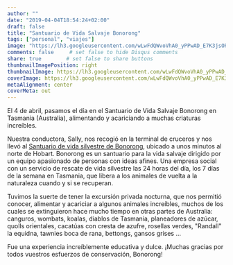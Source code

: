```yaml
---
author: ""
date: "2019-04-04T18:54:24+02:00"
draft: false
title: "Santuario de Vida Salvaje Bonorong"
tags: ["personal", "viajes"]
image: "https://lh3.googleusercontent.com/wLwFdQWvoVhA0_yPPwAD_E7K3jsOR7kYRh2evI0l2ZEqlWaPygkj2BFTHEwZf3ezzaQp98Ng3jkryCICQYtbLajJj8CMfQkOUFHe_uTizXhI-XW4zclYvNq5mAaQBEdNyYKB1Ud8DZk=w1920-h1080"
comments: false     # set false to hide Disqus comments
share: true        # set false to share buttons
thumbnailImagePosition: right
thumbnailImage: https://lh3.googleusercontent.com/wLwFdQWvoVhA0_yPPwAD_E7K3jsOR7kYRh2evI0l2ZEqlWaPygkj2BFTHEwZf3ezzaQp98Ng3jkryCICQYtbLajJj8CMfQkOUFHe_uTizXhI-XW4zclYvNq5mAaQBEdNyYKB1Ud8DZk=w1920-h1080
coverImage: https://lh3.googleusercontent.com/wLwFdQWvoVhA0_yPPwAD_E7K3jsOR7kYRh2evI0l2ZEqlWaPygkj2BFTHEwZf3ezzaQp98Ng3jkryCICQYtbLajJj8CMfQkOUFHe_uTizXhI-XW4zclYvNq5mAaQBEdNyYKB1Ud8DZk=w1920-h1080
metaAlignment: center
coverMeta: out
---
```


El 4 de abril, pasamos el día en el Santuario de Vida Salvaje Bonorong en Tasmania (Australia), alimentando y acariciando a muchas criaturas increíbles.

<!--more-->

Nuestra conductora, Sally, nos recogió en la terminal de cruceros y nos llevó al [Santuario de vida silvestre de Bonorong](https://www.bonorong.com.au/), ubicado a unos minutos al norte de Hobart. Bonorong es un santuario para la vida salvaje dirigido por un equipo apasionado de personas con ideas afines. Una empresa social con un servicio de rescate de vida silvestre las 24 horas del día, los 7 días de la semana en Tasmania, que libera a los animales de vuelta a la naturaleza cuando y si se recuperan.

Tuvimos la suerte de tener la excursión privada nocturna, que nos permitió conocer, alimentar y acariciar a algunos animales increíbles, muchos de los cuales se extinguieron hace mucho tiempo en otras partes de Australia: canguros, wombats, koalas, diablos de Tasmania, planeadores de azúcar, quolls orientales, cacatúas con cresta de azufre, rosellas verdes, "Randall" la equidna, tawnies boca de rana, bettongs, gansos grises ...

Fue una experiencia increíblemente educativa y dulce. ¡Muchas gracias por todos vuestros esfuerzos de conservación, Bonorong!

<script src="https://cdn.jsdelivr.net/npm/publicalbum@latest/dist/pa-embed-player.min.js" async></script>
<div class="pa-embed-player" style="width:100%; height:480px; display:none;"
  data-link="https://photos.app.goo.gl/YLsiVVzGDSpxKRWC8"
  data-title="148 new photos by Jorge Cortell">
  <img data-src="https://lh3.googleusercontent.com/iKJi7UsvNtXLIvmgSsQ30kDsbi3zzxP-Rox9rJ5lDi_l0IX0z-LaBY0h3TKvO3rmz_lmPpkfAhMTQyCQ7-k0UvB6OqFjh1eppBboMT0Ap8RliUWoFbBrzpeePMp_yh1Fkjczr8rqW1g=w1920-h1080" src="" alt="" />
  <img data-src="https://lh3.googleusercontent.com/HnZNYQhrOP9t0s-hvSeIt8D2jzde7fbsirbKTlMZ3PG8QJQzKrxIXKWGmlHgu4JGYZGby8-yBmErewcNvU43TQYhPiXN3vqgXeZ8C1DtL7Tq7eKaHUZ0eHHk_ZGf6W0bf0f86eWhxjw=w1920-h1080" src="" alt="" />
  <img data-src="https://lh3.googleusercontent.com/mf54SsFne4wkDYfP0SW-aRXdtv4IJaRBRgByLT49XY7pZJ26M3MJ8nLAtxU0sy3-xbyZAzmIo0MjuOAElWkSyfV52dZA_fJZ7e7Uq6CGeDKT3LPBmuqC4QpoP6vCWefLaey4OWMRnIs=w1920-h1080" src="" alt="" />
  <img data-src="https://lh3.googleusercontent.com/FwNYNusF1h8h5RMoIh9kjU250RdVxJAi6K1Vy2lyp8O5S635DajLp2iIpSL9IXZS8XdwQWKZYsfZNuQa085Df5PJysdApjMuu9p2gGl-Hk2gy2Znmi1htNRO0O8kud_hChMAAuBp1Qo=w1920-h1080" src="" alt="" />
  <img data-src="https://lh3.googleusercontent.com/h43vlP5qzX1k8Qvn-sLUXc5XdDEi0Uo2zLz5OY2gVzFIK8dYHdco8fTC_1Pc6jmt4Mr4q4u_2o7pQU2Yznku01M336d18AwxBFBCjFvy7EI90YDYBUBd6A6pvZQiw_cM0UK6wo2Y8M8=w1920-h1080" src="" alt="" />
  <img data-src="https://lh3.googleusercontent.com/_iEP81-i_1-GFprfD6hi0DfISWDb8Kwjo8LyMUKWyzO71vXdw_QqdUCBawD5Z5u5s4fHpZuvN9CfyBJSHSf2sv1_tGUKbWCJ6FCmo0g1-cagxZCLf09DpVKDblcrGW0RpHh50bE5gbI=w1920-h1080" src="" alt="" />
  <img data-src="https://lh3.googleusercontent.com/2u6pwsm1Yzw5_kVo6goYvJllWL3nouSwBJ6rQx43zJYfEkUaNWdtj43Jni0mDporp2J4SXjqUKQrLFGqoxzxTzAf3FRXuCEAZrKexe1kCtERzDILEa_5l7akd-u7m0UzMLc35orOM-8=w1920-h1080" src="" alt="" />
  <img data-src="https://lh3.googleusercontent.com/NCteM95fmcewOzfjC9zzumS3u63-69UenCVAlcv7rUY_r41vzIITahx4n1abfxeXzaPpkojnXGvpJqdiLW-6U_IC5IcLpljxXjx957tYozaoCv8zKVqHqqrc5jd61RESMzchY3df4es=w1920-h1080" src="" alt="" />
  <img data-src="https://lh3.googleusercontent.com/p5CbkPZaWzNJGiCo76Psjq9ZJUcOGwjLYKO1gLhlu2idrR98_RJ2dSgIPVYsnMHqffcJtOjdB2fDo-myToP0LR5YIe5_vRErsZLa1N3cHaoiNqq48AJQdMREc-63ZnabkThIGfPCzoQ=w1920-h1080" src="" alt="" />
  <img data-src="https://lh3.googleusercontent.com/cx6f2vqz9a84UJbWBRWi3KDnFj3Uzq4zdDQQgstX-x-yW6yKLxyFwH0wk45Q09Pcjbb_fU1QKl6kCN1Rbg5yFO1eqhaom0hQFna00Stk5qZTHipDn-IRZLvkCfZaFOr4xaJg6MRfh6o=w1920-h1080" src="" alt="" />
  <img data-src="https://lh3.googleusercontent.com/_EwZ_JkaDlEw_CaWXj3l11N8tocGN-JRFQOcG-brhXx9icgQiw3d2ZPMpHc4YnAcKR8PKjm0tF3sSOPdZx4xuHOaY6BdGZuhcCy0o9yE00QyXUDL7Kn3FBiVIJb0ePwX4n03Ye70PkA=w1920-h1080" src="" alt="" />
  <img data-src="https://lh3.googleusercontent.com/sIUOxc4Fx48GbIiha1mbHaBe9Jpucjm5sguKckTSbBMOMCSysPYL49U0bfZY-PyPz3Q5kZxvJLMVIznZATAOJa88Lefa4yrZgbCz75jVRvUYl65lWPPoWjulLZgWaGeSK38o10bd5aQ=w1920-h1080" src="" alt="" />
  <img data-src="https://lh3.googleusercontent.com/2waWMWA3QH1HX-A5TBh8mWAk-LFUVue0b_MwLgLUfUYRBaheAXVsAic41EMBi59vr_1UDw6b1Sf6o_S6t-NP2MmLouxrMkdAK3-FSiD3k3J6WcsOCgpZHm95mEitvOVfGPteZ9frXEY=w1920-h1080" src="" alt="" />
  <img data-src="https://lh3.googleusercontent.com/QB8nJKN_Ip9E64WeM187qsIZ6O1Qw-J5z2RsaAsXqKm8bBPZy3RFy83vc7sJ_qBuyu27Bi0Nl9mu3fRQJhwno9EwKJdO-M-WzDjzlHugapOLNNLH-c74EmYncGSavqE9X8plIU4JxhA=w1920-h1080" src="" alt="" />
  <img data-src="https://lh3.googleusercontent.com/HzRHHBTOcd2I587sPflYtHxcVMf89X057pWe4GF5lJYLYsoAyClzu3K4aGpkFIrpXDs5sEPZQnvP6l-ojou07FFPfuRB_k0_tg0ibNvnZuPprMqMqGCR5r_xYp2FLDVwxlpMsVoJpe0=w1920-h1080" src="" alt="" />
  <img data-src="https://lh3.googleusercontent.com/jxJzhvt4UufgJkXy2CugrKzyytq_Ko2yvMKsceewIF2ZaEhJ_rjxIiJYOLZkZJdXvRGXIyUPPYXEimq1W75Ykhg1ozu3A0F43fNKiZni7HozeFy6aQ1vzw9GM4mtbo53PJuX_Zcd2Cw=w1920-h1080" src="" alt="" />
  <img data-src="https://lh3.googleusercontent.com/xCEmLEHccAX0ogZzgLnEe-w7-AGRGrjdYV-KPwouDFUdIPACiXY0A7cE-eYYOrC5KH3yMjn2YTFSMxGua33fu35906o2BIH4rkCqm5cN0FWgD58Yhs5-zENeagcZaOiwdPsp6ONdTPw=w1920-h1080" src="" alt="" />
  <img data-src="https://lh3.googleusercontent.com/Vd5FlMdq_SaWKRR_IfSPVYGB-L_Vf2OCiosusHTVXlwF6_ajZBul7c7-aCxYf0zkObwm_oUUFe2kL5I1deCqdLimeKhgiKlR8kp3cbooEW9KIhcgiTLeTqjs3ZgluzANc0bTQyYdhag=w1920-h1080" src="" alt="" />
  <img data-src="https://lh3.googleusercontent.com/FnJFYRXQ17XvTstfjYg-dVUvjaoVumnfWSKRtTjHy16ngNEGygeySaD_wZe60Yu8DyaB5qodBHwLr3xJPVp_QfY1hiTtGq2t_62b4jCDoyoFf5Bkq8x7n5i2swC2gKso4KqX4oPiUBU=w1920-h1080" src="" alt="" />
  <img data-src="https://lh3.googleusercontent.com/pyqvidKzeF4ptyAOv2Xfj1NRXJ2nyPrKTV_ReRf7gLcgL-J2BeqTIM931FpGbUtA9pXnRLBHiRwDUE6Ttb-vVIubC4soOV_sgvSLLqf91k0b9gPhzhaUD8LSE9w4hZtyXtmSg0HiZWA=w1920-h1080" src="" alt="" />
  <img data-src="https://lh3.googleusercontent.com/8zQQFlP2SO-2k2450iC3Jk_a7YUaR-wdddD3Gr-svGLPYVnTZyPeFr0jEjKVcNAXLeU5SlE-tHJLbnXDtbX3COzk4TnuDo4U9GKpYigJT9D-IjtivaSU8dNUuTE2DW-uII5R5DlsZD8=w1920-h1080" src="" alt="" />
  <img data-src="https://lh3.googleusercontent.com/wDivSywsRIaDv1LnjhGa59S_pzx4GEagciTciQ6fFLNPtkhn1rpjy6x2-F4gO3g9FpD26p8ZzuxmcVqk_IDhq0uY_rKB3T_BfG7HSlxWorxz7pCcNYeg1OlyPSWwfZuQDFQIeJG4LJs=w1920-h1080" src="" alt="" />
  <img data-src="https://lh3.googleusercontent.com/TgYiwBPp-QqBIY8OlubGGkP4IKZGhCjdJgnnmBw5gnSGtsAdiXm8GseazySqM3CzkT-lGq_ilUvkV3ERz5wr0LpBjQmpFj7h4WIWek437qHZPmeqofhvB_unJxU-8tCJjhmIOR6MoJc=w1920-h1080" src="" alt="" />
  <img data-src="https://lh3.googleusercontent.com/KG36APJ4qsLzLNX4Rwb7HOcfB3qfEzjtczRamd8P80e1uTNiNcpRhyq7IZTkM4didY6Nlzh9_y7LbANFvXlzli-ergNiDiuqORnaeqO9kDt3Y7lhcBrSbQJ4Q8b8f_f_NaYK23jWnN4=w1920-h1080" src="" alt="" />
  <img data-src="https://lh3.googleusercontent.com/f54FbpVhAhFQdsmPffzMxc2qXsKCsll1yCaP4g0rErLrYKJ-oRDMrpBv5vJbS_kAVKBR1py9TZW_V0MgOrZhICSBIN5DjFaiQSc2lxlwJATy1MPGFKg_Rz5XLvt3Ipb7178_vn8CQTE=w1920-h1080" src="" alt="" />
  <img data-src="https://lh3.googleusercontent.com/Nn1quP_MJPotTwsB-7uw50mANA4HbOA-uLB2rBA6tdSF5HLo8X9aIa1dHjtuyf9prZ1TqLPiN91-X_NkuRGgZfFUjTHdsLrehR1k7SVIj7c9w347B-NYyNtz6VUxIHChPyn0FnYIA2Q=w1920-h1080" src="" alt="" />
  <img data-src="https://lh3.googleusercontent.com/qVeR8EUDis0_TXp38EpwFY0dajiyyeeKzu3U2a19SEJuNLLMEyo7lGYuZaJmgR42wlWSSHCTZwTU0xquP0WZG3yrvSwEcJICBk5sATKbI-gE7lMzNp3w4Ls_8WqtGGVgQELlGsKesJ0=w1920-h1080" src="" alt="" />
  <img data-src="https://lh3.googleusercontent.com/NmAKyy1romUobTYWdKf5KacVOrYz4M3LP9KVt4dbOT63fEFTDO-j-eeFuqLIUu6AZLMoxG6-pWwXJjNVasEBVSPBQJ8fkO3STfEEaRUcB6U228pIz-mkrlHrjipa7v3lxDvepQCbJoY=w1920-h1080" src="" alt="" />
  <img data-src="https://lh3.googleusercontent.com/B111ZEn4t2QFN0dWLf2Hb8vfzkQRkFSGPwU_5dvEOjJtrgpTN0-WqlAI2msiiCwYniM_HOrfx7xxgSI5xiZ6ootXDBbUJtGUsN3yaqeRVM_uXvbuUxG7q_OUh3A3SeTN6Fd2bCcTRxM=w1920-h1080" src="" alt="" />
  <img data-src="https://lh3.googleusercontent.com/hauO-blHtmBmWcOKv7BvYyV0cFruQCkq3-HS-pms_tIVou6TJvGNWVXlphgPzyEGNCfwvl_GOw10s_O6qXay9FAawOfbNW6kJcgWAziy2EutF4CaLJdlE7uF32DZPH_VLVOyC4C5oxE=w1920-h1080" src="" alt="" />
  <img data-src="https://lh3.googleusercontent.com/EHoEwovU-Ssra0G2oQiTy83tbXLukS_AJD55a0G8XNXPeKhDjSgoxqMU55z3KTqNclzHt1ePDNxPC4ayTENeQMBJl62f1J9GOC0sB1q6SQxScYR3SO5kFu6Xkc8Eoa35PfGsynTY-Gs=w1920-h1080" src="" alt="" />
  <img data-src="https://lh3.googleusercontent.com/xE6CzUwa61pEQAosfY1NW6S92D0Kn6perR0WeRtbAga3Eg4wrJunlmCLkUYag1IYI86hSFS_1-VbKdy5wNgtVUsWKk1n7uXwAtiLh0uNUSv7Q7F5fX5hZaUP9sdeLPiv6y3MNV1_JLQ=w1920-h1080" src="" alt="" />
  <img data-src="https://lh3.googleusercontent.com/4LwpLtRyIurm4EqWaIIZBhbEn1Ho5UIvgPG8zBpwo403EBc76drZjdtem2GLvpA2_gpwT8ysVqd069OYXfFmEytkvr-J6CaZD1CiNHvQF6GfRtcFRnUmf_u4uboh_b5DjcBO2oG272U=w1920-h1080" src="" alt="" />
  <img data-src="https://lh3.googleusercontent.com/lEHnJKhk4ggO2UZXierjV4c9vckoJsPX9il-GoZwZ1nx3U3vxOTRZNFXJQYuiJdypt5TqACWSqKVqNZPEpC1J_GM0QSJjLAskL1G_XvWMTOM8PSwocfMdFKNpcji_EXEelN3YX00nys=w1920-h1080" src="" alt="" />
  <img data-src="https://lh3.googleusercontent.com/gUfPLj7BD1ybK1Lf7l48QJs9lPg5BFPPNlsaUAnM2rC6myjgu23aSrza4FDoVuCaa4pgGFu8kKRdBqbJXiMzLY_jijsn3mHljbYDOVqB1LolyiK6kOSPmsy2k8l9OMm8LmXm6BA0O_M=w1920-h1080" src="" alt="" />
  <img data-src="https://lh3.googleusercontent.com/dYGSCrPFA8CT5iKuO9lZ3IT7dgl-O4cCNcLIFj78q-Dnlyw_E9IY-8TH1Pv_43eJSUqDvg8i2Fw_dD2m_9us_T-lfh5jcXqFmfwS6tMAGsXu_aKHoOqfGVVKPgyi8jfsv-HfvdHYjag=w1920-h1080" src="" alt="" />
  <img data-src="https://lh3.googleusercontent.com/vmNGnl_VUsoz70VhDqyOjTPuydXGfiheOi2bA0wRH5x_F3Y-H_TjzyRagM1ISb2zIOPPToPBLLmK8sCF_OSoNTqmcLrGHl8AJygFDKP9hjowLIg1WXzIcWFL1w2YXwadGnbgenG8uoE=w1920-h1080" src="" alt="" />
  <img data-src="https://lh3.googleusercontent.com/s8DL4TWjeyJ1FfcyQWkZ9dCOXBTz7Bc8nr76ciyQygd7L0Jd2ncS9scCW8HvDeNXHZl2l8Y-J16BnjJBPEazX9BGTf6f07X8Q1K1iHMp6cLfP0BcxX-7375WX_Aplg2oO56u9ID6c2o=w1920-h1080" src="" alt="" />
  <img data-src="https://lh3.googleusercontent.com/OsWdXTgkwtOnbrhTNjQkXlfvhOW_kpGhSPFO2SLpxVNiyAEwUpRrNbxdxCUj90t1867cKoNJMBbGeNle_TAXh2VFs8G0zM41EfiaOsngv6lp4AAOB1fSoKoMjfy2zQPWATkrCPv0k0M=w1920-h1080" src="" alt="" />
  <img data-src="https://lh3.googleusercontent.com/h2GdkPYLnZpFvck5nSCq94lVx4PM3mpYXljilQ7ydLcHQvira3PGJcDj2RPD9b7GSO3okB-nYHiJ_6wLUzDTJoc0svBRSgurYK_HdHn60iaMIfHXLjj4YbBZv5ElCuY_qcFi766mNFs=w1920-h1080" src="" alt="" />
  <img data-src="https://lh3.googleusercontent.com/uUkTqghpeyv0dDeIaIVrpww1E6uFnbriajWvfiqYGrroLk1rceCZb81ianOJ-XrdzVWjX-DpTFGbOXWZQMJyR9qIqOjdZpeefxYHKp5uPGdfO4rSFB_DcuoyZGAUzqOhL-r3C3sIoys=w1920-h1080" src="" alt="" />
  <img data-src="https://lh3.googleusercontent.com/SdQDOo8MBeuyXjFuRY-y7WFFbUUpRPjdV1keCrsfK95PrUVUhyLwEB5eMFpmOxyDf2AyQ8MCMiVBSlPuozXplv_Ve5lfbzVYZQl7Nwzz-WKnj83BFK0jzA1mzuQMcK6qLRGykRuvn54=w1920-h1080" src="" alt="" />
  <img data-src="https://lh3.googleusercontent.com/Qm6tZMMgb0UwwrXjz-dhXAG6F8jqhpcTvh5WLEpjY9dVfRn4TcwIOsMcYP_FQg8135sO78PmBR2TOBZpfO3LDLbjjv3qFHNV8go1VlvvH9AEjrOhX_mnr9Bx70IFGqLyg2zuVXI-tvA=w1920-h1080" src="" alt="" />
  <img data-src="https://lh3.googleusercontent.com/952YFjZsQQW7-2F-H0_n8lEpSn26AO2VUudhJmst0d6FWGxOrBwYerIKbZydMW5yGbCZ_KNzqyCzm1F2EaVx_CiUqZ_inU4inOiSfmGlTeaO281MI9rpaEEGMATbguHGeSXIWGzXypg=w1920-h1080" src="" alt="" />
  <img data-src="https://lh3.googleusercontent.com/7BEaeuMkcJbLb8pxfulZX1qSpmMeAWTmQtQZLI0flwkU1btL0kKl57E-x4vVww4MjnDxC_9qlk908eaFaIzkpuM6ylXlSc36DDjxfnTPl6UH94f9lF05A0DVRSfMSqbTcTDuXHC4FDM=w1920-h1080" src="" alt="" />
  <img data-src="https://lh3.googleusercontent.com/Qx5XnpVZACqL3mOtwjsrKu-RvdvbCKReTjlDtkCd3Z3JWc_kjoFuS_exKFPIdlkm7Aad-r4uLlABoEsPz28oGR95GVkCtjLLqWK0juRPJWsgRYM_JdSMNkzvf8mi0pvgrPgWHe3y-oo=w1920-h1080" src="" alt="" />
  <img data-src="https://lh3.googleusercontent.com/Dl_9pMqRiz4ge0ZtQq4RNb0Mg-AXfn8eDbYVs5uBr0IBY2V89pdPEKRNhXnzMXpWeeJjPuGRGnRPGVF277ZRuBfd2n2PRrfbolepDlRKegJl4eb5FE1hTzp1olFAheXfq09mI5IuY0g=w1920-h1080" src="" alt="" />
  <img data-src="https://lh3.googleusercontent.com/1obRHsbwArkXw56wzDOouVefLw4hTU8J56e88ax5NS3teGyad1W4Ebtsz03RGQ84SrK2cHERcwszmJwUcD8VyOmHe3ChxbrCeCYlX-CbFDT66i1IPXqN2huEKZNyUu7IgAKO4xh5GFM=w1920-h1080" src="" alt="" />
  <img data-src="https://lh3.googleusercontent.com/SUODp9wvScQ1Yzrmd8PLXTHCkjElNvVNpX1zpKocQCTC03AmLUin-t-IlOXzDmQCnLJFA-Jxlm2ApW03uRi9nvluWA8QkbZdjw89FwNIVFrbeRehw4gDusDUj4YV6K2ShzoV_LEfSVY=w1920-h1080" src="" alt="" />
  <img data-src="https://lh3.googleusercontent.com/vap3NWR14g532Yf0Exd2NAU7Rqi-aT2oAfoMzADT8P7jt2IZiqWzX0irBudLoESintHmDNeBzYkAFgIYHM1t01NscnniXOyjVDCIyWeCdO6OmLGEq9I9s96LvU6ItaDH7MEPohgzFzQ=w1920-h1080" src="" alt="" />
  <img data-src="https://lh3.googleusercontent.com/3-ZMlyyN86q6Wu7s1kNzlTotSVfSc1dI-dV_VVuDn7sn6px1qvArY0u6dIKZHFjum6OyF9s0LxybefqsFMOrBJ9TOMMCYLxdW02P1lpU0CshCUjsvZM715pokVGGrw5OIFXDlxjy-50=w1920-h1080" src="" alt="" />
  <img data-src="https://lh3.googleusercontent.com/MR7OSK7uiPrShxHz7HaxxQ3Vnxoy9TFLN8of_kqliFj_9d3kZLCCvR3GnDoi9a3OQLO429sbOEQGonKJwAhesvsZVDEOxUV4FUCwmm2A8eTrEpqjMD6Kp6nNVzuQGetwHl5Nhqv1M8Y=w1920-h1080" src="" alt="" />
  <img data-src="https://lh3.googleusercontent.com/czOguH7tHEfkJUzI0tzhvKnYf6BJ7Km_awynNxSdfhy-EAjVP_zNwq2gTbp5qTJU-IZmbuTZ08e_LdhYmAIqpC2miDVzbU1YC_K-PWpVx1V4SBV-7RRObO5JY_R4zrQrPb2ofZ4djBI=w1920-h1080" src="" alt="" />
  <img data-src="https://lh3.googleusercontent.com/g29w9U5sbuY6Qv948xcWRzURhSur0vL9z2enwYx77jMWP2V6zJx0kexEUhDc8VxuwL3n6a9AAZnhElYvhTQxJCrrDFbCpFNwSkrbMuRVTn-WgR7lD-pe9fEWsKp1jYaB3PjnNOJKIPY=w1920-h1080" src="" alt="" />
  <img data-src="https://lh3.googleusercontent.com/k0w5zTl-OLcaUb1_hiJrimxwTmywzP3Ij8X6byBK4tBhBKngUkotnaM7hKg5wt7wnqQ2NII4unThIAaINP6YljlmVNIE-C8u3mTsLlxuxNHEDvDsCdGe3_Y2W07CRYqr3YoBJD5ZMZg=w1920-h1080" src="" alt="" />
  <img data-src="https://lh3.googleusercontent.com/CONEkz3EbXwcGiTyOW5EGpXzvT0rzh1kfPWIgP1yoHhNgiXl3DtCX4UwfhIDedC7DP9sQikgmSFXZ9mg14FlAsqtrblLiFpbeNYpi3RgCZF7lEw_axc6azd8keiEXBcoJhMPwXweI14=w1920-h1080" src="" alt="" />
  <img data-src="https://lh3.googleusercontent.com/AbZ0i0M7q1AqCm6xTdv2gRnZnXhE2DEdPHywL42SUC2sWYM1-fLzOqoZV9km3-JFHTHRlh8gMXLmBCPS7JPsWVwegDv_aVmJHLUdOaCE9GSAs2WRSpWw6STKMybtlT93N01eoAOzmSQ=w1920-h1080" src="" alt="" />
  <img data-src="https://lh3.googleusercontent.com/xkg0GUFNNyVALrtIEn2lct9m_4yhAJEli9GXbccTZ47dKeC9V2Ah8mQx_AhJyVHUqn0RhkHPgBtfebeooV9GTChDPbrqM9w9CiV_CnpEs5bzopK6sLPcuz-U8KSsrrAUh-j7m0nxpNE=w1920-h1080" src="" alt="" />
  <img data-src="https://lh3.googleusercontent.com/iU25aouiyd7vJsbr3p0pVALl0mKgQkzwqFBhOUesF7WunQ9lGW1hUxfeAVNgjGsM33e09f0fRCPF8SirOCmoSAOcuVRk8RWP5XAo4G3mT8ripdzbXyZp0F7CWrVOvYFz_4meaMTMPxM=w1920-h1080" src="" alt="" />
  <img data-src="https://lh3.googleusercontent.com/jNmyY8QhOh70hej3wPFKyo8JmwExoTuDosG8BmTsxUS_GIy_3zvEuJmJi4PtbwTgj-675wAIIVJHbl-J4uYJcJcZvYYhLpwiwBa3hdy7lO54Eq3LloQmYik1t_VdB9Onek_lR_TYLrE=w1920-h1080" src="" alt="" />
  <img data-src="https://lh3.googleusercontent.com/rP4LW0aBOdu0F1l3nFsm6toUGow5fX-VDtdFutaK6FvoZnecfAeymZYzMdOBen9MgVRYoe53UwN3Y-coedFCs8pPyLuPh9vkH6WVNHq0JkQ7dNlmgv_mQN_3kKOtDmUdwm9VoKwsmDE=w1920-h1080" src="" alt="" />
  <img data-src="https://lh3.googleusercontent.com/7box3btyCMBBJxnjWEPsywwisMis5WqdwebcLQl6ssTpwn-4UrJeH9ePrefRAGVETAWhE2SAgmX07gDUPOHgV2dd8dbAsmzse856zo4osS4j1agLE4FBUpWWBUkHv3LxDY0v8bAgH1Q=w1920-h1080" src="" alt="" />
  <img data-src="https://lh3.googleusercontent.com/g-Gx8A_RfHYIOTFSbhn08JsjpORqTl2x5DqVGgl4op1jeDfanlrWeV6ejIg3qbGwO5aG44PhiYm4OrcdWl0SDDJzRf0sQim7wY_ak7x-ut4adgfCKNhcB2HXBpUZwrtSqQWr3YbP1Ns=w1920-h1080" src="" alt="" />
  <img data-src="https://lh3.googleusercontent.com/iNTlxNdajrfbhOJC4fwvp-lFjhIVNL956UTpktMrVqkLRsTQ52G--IayJv6cupqGKb_tzhj-WWuAZkCf-yXVWp4VA5knZdaH5YT9fxCHSYM2-Ky5_Ehof9khO9OOaZIJQkkwepXr1aM=w1920-h1080" src="" alt="" />
  <img data-src="https://lh3.googleusercontent.com/EGVX0iQYeICxBuMVtadcN54Oqum_Vkuczl965gn_xTpSqdaBsRXHOLIBl4BDfyQOg2d4P4g16c0OxrqFGS_n-4NlaIX473GPhUsMLSX6ayTIJDIL1RZoorkc0_aKqf429o-G-j8hJBA=w1920-h1080" src="" alt="" />
  <img data-src="https://lh3.googleusercontent.com/BtHqV-8X8diOoI5VXk9kr35BGw_Qp7akZsLGYadj9OJjXtZ0dgrJ9fcFNb80Ut75PjwPwmtUVugYhZk_1Ty1lhafyppcij2IfAfq3ot9Y7oDUN9N5mDeuvbwgkzjFTgnjntfbbqMsfw=w1920-h1080" src="" alt="" />
  <img data-src="https://lh3.googleusercontent.com/ymR0HkQ-fdO_zdIpbtKtoT8dFCzA8T_8G88_x_-Q6qnkudbxNt2N9287dzeEaw0fwIl_obRzuqVRYvh-9FmVoGPFF3CzfCUGQEbISRybKkP_5xCVcUoxu1bJWO6QEjRM9gbuPmBHctE=w1920-h1080" src="" alt="" />
  <img data-src="https://lh3.googleusercontent.com/BIt3h9xC8LMKJl7VVX12eHpS_ycLfrZGojAV6yij8kFfxGhXKrvJ-_3W_3reEoje70_waC1bCs3RJqabuW1r97ylDQ7Ju5XyEOMgzrtA8isJBd607Nf-UbFPKKsX1tdooBWix7w6eb8=w1920-h1080" src="" alt="" />
  <img data-src="https://lh3.googleusercontent.com/4EBhfcHBJavWhUWy1EB2e-edodwjpMcAqHKnVy1eJuZcX9BdqyC4bePZK8KhDHs6hPQvJMs-hItbTLN-poCBmXX1MZp1oizygYLW5wVF9RVZySr6vfRPMZ-SaO_MBrGs8N3-Gx3X3Ic=w1920-h1080" src="" alt="" />
  <img data-src="https://lh3.googleusercontent.com/gyyDe65Q1RsdVFA9MPwKh8dXvz_Ja1DI1_nf-rTF2uzz7H-CvzZZYXsUI9SeA6FrLMPFENb2Lfzfkz0yjr7mZunuYgPwv3hdnmpm_fanFtaRHN-UNcYRl7eAAjmLmqrAc94iMYgWJOs=w1920-h1080" src="" alt="" />
  <img data-src="https://lh3.googleusercontent.com/6QqaN4C8j8K9GJXRRHELgBVsRN-ipodg0bUOP6hTeMTa53v29FzHh4ZN1q51ASxrzOJH_lqHSlBaA42flTD27tEmSjbfdXqK7oEh-wCeLOrkXaQSfYLJ52rKe3to9DL2Pd11qSGDksc=w1920-h1080" src="" alt="" />
  <img data-src="https://lh3.googleusercontent.com/01M6SwkrQ0ZDuzOvxDrCFjipxVYxN1DVBBfQfXCVc5WmfvMox16Caa_Ijh9ZR4kzTEvxDSvdLn6oaykvEDoQ9a4DdzFCFqd3C456_OJ8q5satkPqeDoBhj7AhQxhg4CarEWXURaPkKE=w1920-h1080" src="" alt="" />
  <img data-src="https://lh3.googleusercontent.com/88aIv_h-wqApM_Rf1CpphkKr2oK_PDhzUclNWSmnAtcS9NdaEoBlq6junvRCr7qBCayNLYlithUh56IAnfMbxoswlLY-POV_5wTmCYsUkQuWXVm1uioOOOD7D4gVZnZLrh6l4qpT91w=w1920-h1080" src="" alt="" />
  <img data-src="https://lh3.googleusercontent.com/HsM62wTLBvm7mvbo0J9IFTrN6KUUCU6_czwUppQao1F6LU3D0nxrSAAwKYWpDO2hxlzlvaWS25zk9Ez3JSJQbMtiaLoNQK1LPb2RlPjtkf5nO2U_0ZXifBURzVvQYY_wtv-rVyEa2ao=w1920-h1080" src="" alt="" />
  <img data-src="https://lh3.googleusercontent.com/t792YcTZO848shcZ1YCRn9CbjXbVkgcRVpRbWHEMjO5kMnLhZACu-oiP_wWl-o17hhqKOB8jzbFh1x0uALrxLUThPr32-3JZGe53SelEAPwfQN0gVAAHMtwNlKHWit1zakMGJiygdFQ=w1920-h1080" src="" alt="" />
  <img data-src="https://lh3.googleusercontent.com/W6UQXes4GzGpwSPW2yutaJO3A5h6dmDo5SP03xWekLyuPw9H4dTzfXF2EPz7jkGMXFziI60MyA9PfAOkUktETBCcxTCVLBNQmArFx7VMbF_aWrYMRe4kYgiZKU4a6ilWWrOk6JoXasE=w1920-h1080" src="" alt="" />
  <img data-src="https://lh3.googleusercontent.com/kIB01D2wBsxCj4P66NnGHcVISnV04_3KcDhK1bCmNhXb1Fo73O9XJ1Q1jDVgKHT3RLH7mVgOUr3cowYe1f_3xKwHgtI74MYSZltpIUZ9DnAUQV2yd1-4zR3hOChzaiqAWlkSAgUvX8M=w1920-h1080" src="" alt="" />
  <img data-src="https://lh3.googleusercontent.com/NjFYKhT7GLuhonQZxqtqmHhHFfWONmaAYTAhIZMh_0aJxKUh05OOJnqG9QEA7-DgK02dGlozNqIQc4UixgUbTA1zNF43ZQCCIzoLZxkM-B8t7RlZXR8X3V4tZyGmpzGIyJjrmhSkrD8=w1920-h1080" src="" alt="" />
  <img data-src="https://lh3.googleusercontent.com/MUn1PZzArsF40VytXhEKE4UvbHGLnc0So6pMXnTZdEfE4AYbK3F0QPvOrtyGRO0NIbgGA1MNayG3Fq-apDmyKn6BVuCBE4T12UDKsBY4Bh_QPiQFOsPdfBChuFwuANg-T3EHrqYGWJ4=w1920-h1080" src="" alt="" />
  <img data-src="https://lh3.googleusercontent.com/ahI4z7q0q_6gvdS_QjaqYE8qwwJUqMLqmpQDOXGLOzmfyfsyzdbjh5IwYiscmwMS1C-b4W5gU10iddC4Qsm7VsIAD4z01ezgytTBV7teAEx8bLoj55u8J31gtGqxlIECJ8awRWWnaR8=w1920-h1080" src="" alt="" />
  <img data-src="https://lh3.googleusercontent.com/HlJLBh6z8o9gDdN6PYVYlwmVXn95RMAb65gwjOfPy2OygifQKE53VNpvSr_L0TpV4j50Yu2RNTSEC2iHbYW5XtuLMGNwcNppssc5TkXbxB_Ls-wj8vnDLvmhjpJb3MSsSD_g7P8G69s=w1920-h1080" src="" alt="" />
  <img data-src="https://lh3.googleusercontent.com/V6bddF9AASB9JCefeahQm9OLYAdOQZBnqsb-NTZ1TZDvD1pal_wfGiwC1qMcTOOoLc_KmHKS-og0sV2n3MU8QIRW3GFkJ9svZJe2MLXitZngPFLWnCZJ29libbU6q8QhLZHGdkGoCa8=w1920-h1080" src="" alt="" />
  <img data-src="https://lh3.googleusercontent.com/HkMybgSxPgs43VlvNJWzI6Szgo3WPZntirnernJVpGfo3egGLO_H_hE0IHf_Y3VLFh8FuDopm9Nvs_xu9KCuIzP9GrK5LjhDMmB02Gx_kQ7clr5rJq032v97HX8G7coalrxSX4Arc5U=w1920-h1080" src="" alt="" />
  <img data-src="https://lh3.googleusercontent.com/rEZa7Jc-ccgdiDx11Nv940yltcx128Sbuqeaq5O0T1lORb6Q6I1vUomDs8dVrGa51V_mu6O2wKat0xqqbTM8_oVV9YDGOLs2CofFHS-T8GwtBJ70h2IngzfPv4cZjTZFMFjR_3zubCo=w1920-h1080" src="" alt="" />
  <img data-src="https://lh3.googleusercontent.com/Qe_JYRgm5kpwk7lZmryRO7hKJ7HsxJl6Pz94BiArYVbzqdeBtTml0lU_n8mVVR6mI3V3Tt-5FibTIvETbGS_d9r6MbVfS0RQfkANGqwk7V9f1D7oK_KnjUBRFL6e_yHJdHzWDjqcXGs=w1920-h1080" src="" alt="" />
  <img data-src="https://lh3.googleusercontent.com/SQKydhkk6cr8NJWg_DlX6DEPIGmBweywkAQkhHtX_z5XbQJV2BNIhEtfzJQ2iaBpVxHRiaqYLRs36rsw7ivVT9TS84Y4HspLi8FjcVB3Np0ZC2_Kf1mlcDhSIBtonGCUQIeDJsSGWF8=w1920-h1080" src="" alt="" />
  <img data-src="https://lh3.googleusercontent.com/94CftBX8RIHyzwCTr5zwUhOO2hTBApC-U5EtMo3HqcUTKjkpTS_GT9V3bWiyRD6J9dwKvJw5dY8TguSK_nH7gf_LmruMC0mn4LwW4DJCyQ3J0lzSsM5Z3jknab-BMZReXNLfvtBlaQQ=w1920-h1080" src="" alt="" />
  <img data-src="https://lh3.googleusercontent.com/3OgxBHQBtQor9zbabJ74Ofkym9oaZegvcBHPJmg5R-ZFUco042swoVx4k9PfTEF3xDqCWOTrVdKDVErA_Z0BUhU8vOwHbMBVyEIOUw1vFpWOGEW43pfQq9P4MhpYwFt95Mq7F01FPxM=w1920-h1080" src="" alt="" />
  <img data-src="https://lh3.googleusercontent.com/akkY9j_IOsotEjuMnPahimJ6yG5Ula_I38oEEnajg0cz_Nx89CuvCiPHhDsLc78Aw7oa_kDqdFLnA6vv8z8BSo08agQr-A7PWn_5vgNxQh8MO7hatCytvEZJzTEtuKmmFR4VYMiRlvU=w1920-h1080" src="" alt="" />
  <img data-src="https://lh3.googleusercontent.com/iCmaB-aBXRH9zcM_sA_XyH2fn5fCNbajBtRD2Oo6qll1WQy9UBJ5en8QXYm3k1wjlzwBPlP4df-vbBgEaysRUaIluw6tHUePPfCEY-ccSpYifxFYPVZepLqP8aQmdO_Osftrcmbs0EU=w1920-h1080" src="" alt="" />
  <img data-src="https://lh3.googleusercontent.com/ihCY42rKlTksT6k2vJQGUd6W9QsjmNDw7_xq6IO1qIMy-9TQkyElQCh3r_SM7rcC6aUkSnGtkhGrcx5fWvG8iOXp18pcNXuSvmCLccbA4n2GP1lUDj8PCdU1qykJ49cE_E-h2mnqndQ=w1920-h1080" src="" alt="" />
  <img data-src="https://lh3.googleusercontent.com/dwhOwqhov-7umA-PnW_ZV4b7mTZ0WwBZ9mNhnrggl1ZD9B5gNP8WAtPSVkwW1dY7LT8_ODvRkxgKVAR5ANrguxyEG1dBNosXqpNuPjlW_9e1Sgq10N_CdM4eED00cAezdLZAT3_-7fM=w1920-h1080" src="" alt="" />
  <img data-src="https://lh3.googleusercontent.com/PyEIMc-okb4adPU8n1OXyEiJXPzkGWEtmuI-sT_-hDCdAUjHwoV3pnhVIPP2FpRSiCOipJ_UfvlNv-jMNvX_4slhkhgeP5uhzJ9Yn3bvNHZ4FjYDHctOqJHwcU6ni8ZZG--87X6pR1Y=w1920-h1080" src="" alt="" />
  <img data-src="https://lh3.googleusercontent.com/C9Yv2ElQdzmB9pxbaegHYXcexMxuDWsRUTGD9tz3xGvMPtcMg4K7ZwE6QzyLK2rzwklUk_VN1h_Y64Pk8nLWwT3iyUYlqQ56j9Q5rLv3UsECyAg8awwEhFYsnAx3RaCcjDLXbRMYQ94=w1920-h1080" src="" alt="" />
  <img data-src="https://lh3.googleusercontent.com/oHPu12D_jNHWfzJ5ku6oPsPIDNh1jaFE4qOEuIivRWjem7FX7vGwCALsr-gt-u48H-9qE86bzpLfDU1GVBe5DmkkgF1WvyXdJBcaRKuzGT15x5cMDHqZBS63x8su_Dqx8R4EI_Ksdu8=w1920-h1080" src="" alt="" />
  <img data-src="https://lh3.googleusercontent.com/Qk2rw1Fwrbfhx82YaHjbq4MQXADtR5ePczpDJ8mmSOcf11XtZzyKoRITvFoiSwVvXXSl7cJYnJeixfB4I-3kr9sAPj46fcSZay5IN-StqU_Y3UbfDINZIhxhcE-UrD6iP1mrzoEf4RI=w1920-h1080" src="" alt="" />
  <img data-src="https://lh3.googleusercontent.com/QAydDV_2trbUZualOpCBYauJkM-YlXWCEWXpb5SDd6jX_t_1zKmgqXmXP9JiLtjqlN9E1dWJYLlcz9KLC4zdn0oeodk4ptizSOQpXm7lnlR742lNxsV5-E3rz_Id2oMSZa262gxZj1U=w1920-h1080" src="" alt="" />
  <img data-src="https://lh3.googleusercontent.com/tYnTzYxHd8k41ZMBYXr_ZfDOOrc8MemqWlhw4st9SU1v9e9WYqoxn5gP7jQh7tuTB6q6yO5iONmkcP4BchIx_KaPDsbkQoBTYEH4K_KREn7J_qjYIcCtonMNwz-KZWbm6vRNfwvouXU=w1920-h1080" src="" alt="" />
  <img data-src="https://lh3.googleusercontent.com/Lcu26hwgS-vH1Veh8qjgVja-Sf2SrZ8SFoi7mADzdsCHECig5YReA0WJdABG_6KQtSPC1LJgnGaLN0fKRKwgLv5DZbcNEkp89J36t367cYAhq6pzoU7Cq8QqWU-pCBpbDKOSLgjMq74=w1920-h1080" src="" alt="" />
  <img data-src="https://lh3.googleusercontent.com/FOA-aM0kybKD-bDFnxhj9ZewHKfH5YaHC4raE-pbtOdQ6X92mX79stKU0KsUt1qvP1Pvfr6dyyalzz2b2UjfpV5VD0IpqIRsbgFllUtfhf1xu5m41D9kQ6E20ZYg7oR6GxMJu45fEDk=w1920-h1080" src="" alt="" />
  <img data-src="https://lh3.googleusercontent.com/DtuV7I3-AS4Sl5tmUAwRIPeKGBaxQp7R4ckKqK5hpTZqGP9-eXUxlsfMsjf9dCoJoxX43Mrt3ghg7NjJvWv3kfHUtyO9RRomZkRCj20-AFOZdnLFp6DJuzcIjZhYexI-iQYKm9rZfvI=w1920-h1080" src="" alt="" />
  <img data-src="https://lh3.googleusercontent.com/1_-Nu5XQIsCa7sw0CmByo5xApzDXLpIlyWMo4r97EWdAsaIzEb8BMfe6UfKe7-WSXuT-qHxyL35j_PS45Qur_qQaJCsAVEPU9HRkaTWbUrc8ml2NhXdDtiaQAZPUDcqjH7h3AVoBUyk=w1920-h1080" src="" alt="" />
  <img data-src="https://lh3.googleusercontent.com/ZVHlE6eUZ_yK5KbYlQ2GGORwpyC88Lw5dSW0h0CQCC_DEZzEvc5Wn1jFOj7brWkkQ4S-Mg4ZDtWNOzWkZeLVHvwPsOl4CbORMbluGtevZ1wjsBBEH524oFdC3ou2yB_wKzMbsGiqKS4=w1920-h1080" src="" alt="" />
  <img data-src="https://lh3.googleusercontent.com/eQ3Nd6rY5OixfPPwF-J58CS-YZNbYpAV6fB13Mmw72OqT9rW5U3qaU1jusTvMLgqtzRgo0y_gxhGBKkumcjDHfVvl_aC_7NJHWRw2yTljDXfdfPuZUlgARPeiAUf6r6x-MZdWjsmYZY=w1920-h1080" src="" alt="" />
  <img data-src="https://lh3.googleusercontent.com/Yi-WRbXZBPkOM3I6ZRb6pVCWRHPVCyEtejmeFz4z0ZKUnA6j5PMWp5Lo9y178UnQ2iUMQ3BJrwH5_fBAgOVsO9b5GSIPHSa_-2Yxjek5eR3GF34p-7HX9F3hPYK02z1E-D-wVKiAwrk=w1920-h1080" src="" alt="" />
  <img data-src="https://lh3.googleusercontent.com/p5r81qAxgQn1CpNZ6U-y7lS9DdaD1nCQdZLjIdH6PQPSX-R4Lg7PNPjA-1oDOQhzljRH_K_bo3F9ZX3baoaASLzIIknqZTYdcI4A-M1HSO2xnRM7Qe0139WvRuJ7KSQIrmElmQyvw90=w1920-h1080" src="" alt="" />
  <img data-src="https://lh3.googleusercontent.com/qvINrjB6builYSmbhMpcQ0jrHXta822tmRp6kseugFE0T86LWH9HfxfxDF0s6cf_kX9tJo-2Hf7OzSbu1dqTBDgZvg_IO8nuyjD9A617qhrvUc9Zu-XhzsWhJDNARLaq0drhUE42gxg=w1920-h1080" src="" alt="" />
  <img data-src="https://lh3.googleusercontent.com/TW0aXwfLomuLgQil-9oBB_gmh6DbSk_to-niUTGiVAqytebnCliUMeHC4N1bFPhi-GCM5Z-tWLTdJarT4ub5TSCRIovcoeE2Q8ORYrTEZV3rz6N4K7SdPlYB-WbFj8rdyqDODomRVoc=w1920-h1080" src="" alt="" />
  <img data-src="https://lh3.googleusercontent.com/RJLE2iJHWlzs_B0uygp6T3x73jM3vImfOCe50UxQj7LFSHOTZGjgnERqZVg15ruK0l46JuKXLzXUSUOqLgk-gIQx4uASgGmR9KakAuAfVoIo59vv0dLS-Q5T7zUabOFLwwsbA2CnUOc=w1920-h1080" src="" alt="" />
  <img data-src="https://lh3.googleusercontent.com/5S9shpJ4rviNnIlBBLGVC3uJunZHa592iXOYw91UUdHmGQDvLq_8J9qdVSzQ9VG6F21qoxJb7ogvvbdDUKjUbeMZ-hF21K2v_tcd8O7OrSyUB9pUtflop-zYg4sRWOpvCz9ghN3gcB8=w1920-h1080" src="" alt="" />
  <img data-src="https://lh3.googleusercontent.com/GiwAXxTa5gr8VfiP5N-8G_i7ZWOjQLdsPcmFbjnrQlwLIOIWt3Dby02kiLS0HBe39-Id3OPyozLB94TyXy6NseFYL9iH_54td5IGJgMV3Yf91OojFwrEDfvSMnLoGugyap72CysoF7E=w1920-h1080" src="" alt="" />
  <img data-src="https://lh3.googleusercontent.com/Q2rnUWDeF34IK9EI8KOe6y1Xi9I8WNbOzTJPYYrBEtzMJ5TmpcdrC46TRwN102KlqoFz5V1bt83XEzSbNb0cwJM70uMbSzZg7XY8ZSjMAiaXNjRjcouJ55D3YcKr8ib30r_PWJXD398=w1920-h1080" src="" alt="" />
  <img data-src="https://lh3.googleusercontent.com/2Hu3coNEwSNTgMIl5dui73_Y4kuzs4usVILOFknR9YcprYNAjMKjCCGdMvlaL9N6SSdl9z_tVASf0BkM6nn6clnw4brAEpkrQWIE0jgIu_HVVaavMdhvI03C4XpPI0bwd9luEM-Z_AE=w1920-h1080" src="" alt="" />
  <img data-src="https://lh3.googleusercontent.com/Fh2GoqUO9_2LI_0eCsQ1WpR5KfIbkJ7vrZb4DVEmAHixEfwe4PEc_zzGSLIjy5585hpNaPJd2BXlISGC6eHjup4NmmmDo3H9oTzBLfcWsCFOLlnrpW3yT0tmxH58wZGpG1QtHWzUIGo=w1920-h1080" src="" alt="" />
  <img data-src="https://lh3.googleusercontent.com/NdhMjROcxZ6eauh76Vzgt9uvBOKP_j5WMeEBQ9iyuddKpMZ_ncW1dSn81yBRP1Wd212MfVUOqNNqrXnCbYQXfavg35O3bpB47yGobkNBMQGguZW1Y6ZA18H8v4KH9ddxCxHSj-hZNRs=w1920-h1080" src="" alt="" />
  <img data-src="https://lh3.googleusercontent.com/LK5quS0z4wuvZpI83pWcm5YJqiG1y6CziSm0o0sBmvHTo5Rri3WyHBga9IzFsiFq0KdREh5msziVIWudDpoU5xeUS6d_JTLVIid72OJ6RwnIedyk222sGlfgGCkGmLq8R8QTYmhTuPA=w1920-h1080" src="" alt="" />
  <img data-src="https://lh3.googleusercontent.com/TQAxlcLs_LpdT6K1XGbLPno8-pYXAaWgej5V8BH9yi8AAg9R2ZevenjXG0JMDsrjMg-4ymOrN5wV8cEcQISSHeDmHbwVgB0wmGQNsSd0f31r8vmU5PG36s_GcsRGTKuhXg-gMLHtV60=w1920-h1080" src="" alt="" />
  <img data-src="https://lh3.googleusercontent.com/HkUTkYR_C0JyFJ0eiwQIdR5je97HAJ0B8vS-3SWPHGKPcOFE2lHePFS6fLAYv74SSX31Oq_At0YoBIpbi9uNxVtbtIXyccCTdKKp2ylFTFRpDH641x39JNAKIOAJt8suZSnU7B6M_3Y=w1920-h1080" src="" alt="" />
  <img data-src="https://lh3.googleusercontent.com/i5GbctbxiLqYJhYuiX8AT4Ulr0PWQdMSyqd4vxu4k-KyPI6-ddTP2QSB5iTlX2h0wfaGRSltx01uHv9HACS8z_641IcigseNqjMkyaaUg2bI6QQePuseQSyrRkNW0Qgnqf86ZB83zaY=w1920-h1080" src="" alt="" />
  <img data-src="https://lh3.googleusercontent.com/WnSvVy9s-D5ZtoOYQGYiHdAWqPULYTn9e3RD6oso-ZSr9VZKJsqk4fikTFZFicq1N2Xk5h4urGoNxtT4r2077HIxd4hiDL7SGj6XDIQ9S-EZFp899kUHW-BWjqvI8qCflFf8xVwlYm8=w1920-h1080" src="" alt="" />
  <img data-src="https://lh3.googleusercontent.com/ONBWGET2Cwzz3dk0kzOLGFOjp84A8izJAm86RQSG8ZHTsMNpJmBVsleLXmAyYMbLH3zx89CxhaKrqpANvXmbuECHbX_xgX98ye89uQhE2mdi-8yyU3FtJ6vgN5wamAS_a5W-YILZ4ZU=w1920-h1080" src="" alt="" />
  <img data-src="https://lh3.googleusercontent.com/3EurlUrJOF7MNId_LixZ3zb8Oq4KScLsd5zw3AEnX1DgTf4fHaVfPf8_tL5FvqkJj7u2AVRfD8KFzlQyjKKdgkKKoOX8dQmvBdHycp6wzfONJFX5d29nxu4ksYSs2ijRSBxE1dNYNMw=w1920-h1080" src="" alt="" />
  <img data-src="https://lh3.googleusercontent.com/PV6HhpToj0i4v9LISFMeQ1IKNKWRCxZb7CdDTzrf_xnbWZhO9i8q5Nb9IUKgc1mA2gLWnUN855J1bCi9EHDxSUB-E8ksZc4lPN0pKCFjqc_PWQPmG4rPRr3TlalqwO0TunGSdHEZ5hM=w1920-h1080" src="" alt="" />
  <img data-src="https://lh3.googleusercontent.com/a6uAk2P_SJ-YjfzNZ5xM6pqXvobasTeYM6PgZJJ4BWz3DDwJCN8YbO6LFDQXGbYc-VvZVOj7aslC5WCfypdVnGSLTnlCrUZu0zhHSxVl_BwL8Dv0DyHUqZ8AexMCKmaWLYuEBOxCnps=w1920-h1080" src="" alt="" />
  <img data-src="https://lh3.googleusercontent.com/K8_bgoiGlR1XYwTfw-Mxjl9Ka55dAJJ64_n9stZ-5QNR65QMP4ocLXLGcw7NrN1ef50EN_r2inHXDOnPKkv7HbA5Oc1xFlD4WRustKexxUi2NJIE29y3vE-2CPagD4G7QF97zXB0MJ4=w1920-h1080" src="" alt="" />
  <img data-src="https://lh3.googleusercontent.com/qNUExzge5mIGQPsxUjX5XmpFhR5oW5kL8Y_D57T1u3efm3vjuS_SLQyykCnsZkIxEK8UFlG9Y_7J-z7oIzbgPTdEWbdXa3riFLAO6ygPI1hAujRddf2xMF5fp31smjWp9TAd8xmA_5g=w1920-h1080" src="" alt="" />
  <img data-src="https://lh3.googleusercontent.com/AOdJc2qlP8vfmv9R49db-Nnb_AKkMoz4wMScDGK_tZ6DLP4ZXM3pUQJ2IGggFwaTTGI4xvhUBbjyI6tvtwMY4LIxL9h84PNvO1uQpHWhnap5Z4_8Ar8PxCYiqIutPfDzKj34NiIIJPU=w1920-h1080" src="" alt="" />
  <img data-src="https://lh3.googleusercontent.com/lEQ8fp4QK40B-alsZ4dpf3Lf7DjfnwtyG-0MNsu9UmUeEpFR-pmYljzZ4qDG5R5rv4MtuKPMTOBiS-yrRTdevaZkAdla7jKpSr5Ym8il-FrWjazE5ImYOTM-JW7Ecj6JPWruQ9tK0xU=w1920-h1080" src="" alt="" />
  <img data-src="https://lh3.googleusercontent.com/FPuAsZpIwjgX38cP0fklYExB6krytzifSy1lpCL__1_b8LU_Ssj8gOsmu-KPvPOswew1onjdZjk-YAgOGeEfrL5AGbRD_n89fPpLTJPLuZjo1Sgl722Bu8I2jCqRN5AKyu61lMW_lRs=w1920-h1080" src="" alt="" />
  <img data-src="https://lh3.googleusercontent.com/3sTkoR-MI4EkmSwD6-zqgbndSYyqT3c2QxoEQHPgamcs5xFmZhBHjRd4fswMS23RWxAtMFP65wUJpkt2JM3xL6JW9XhpgmweWte_miU4r4GE5ZxYo1dB0Ly3Lr7D9_KE4jCB3KWjBlY=w1920-h1080" src="" alt="" />
  <img data-src="https://lh3.googleusercontent.com/z2alPgshB3YTsCX61zx0NIomClLxXq7EZ7Jdxgb5LZwooWrM9qOACyoO61tElIUUYufc8gHkBzucKYIrNw-nAfhpf1okLBXlGRRBExobO_-q9yDgcdFN47YwvMD_ql1LKFR9uCKLJhs=w1920-h1080" src="" alt="" />
  <img data-src="https://lh3.googleusercontent.com/vFtv_e_M0yYEyD9Yd_ZKzfTWMj4OQylEpWWGAr1XxAlVfaMS5s5D99PFZjx9jO195lgj2yIjzIgmPpTuJibDo-SlN1-LTd6sYdBWfyU8Lu3yZKpwTFhQ4tMKhcuCzRaJR8aw3YOfoFE=w1920-h1080" src="" alt="" />
  <img data-src="https://lh3.googleusercontent.com/wbs4UYvQZ20lbRVRlNqBjhT5aq12mkndAzIHBlUeMB2TpeRrc6vPCJ1n1CDN9eaU5Jg4ohsST0Gz2yxQDvkh4yY_GzVVtS1D2a8S6M7OzDCqK2qngvRbORtdBPYpWZcQNKqBYliFiFk=w1920-h1080" src="" alt="" />
  <img data-src="https://lh3.googleusercontent.com/T_dXBlsWoaWn4c5eoPwSNRJZtOcRrsWx0JqpZl6jdxygAzCCvSGLS-MQblFbj_XtXiZ65BMa_cZ_sXrPuoXGo8QSBGWxKLABe-UeUR-9t5ugXkQ0MwaArMRUPeNQ8abNlKCSy1SjZuY=w1920-h1080" src="" alt="" />
  <img data-src="https://lh3.googleusercontent.com/puJjDaz4iYuSJK-KVJSOBrv7tLq66-q4V0MRcgNlAvuzGZr5r2Xe0SmcDlgRBxGkFLuNZM92mjhuMzoZI7tZLLnyI_ExfuzlPCKPa6MIs7eJZF5FB6_P7ITgKyqd_A4ii8pEB86nKkc=w1920-h1080" src="" alt="" />
  <img data-src="https://lh3.googleusercontent.com/uA0x8sGCKFeiL0ebQznkWARdoBuZQ73fOo0vjKwEmcezpC2OSotMdQwlWm35xmoReaYQcBgp5du8Yu3tndgV9M-F9J2PhwtVY8YHtzLTgtaMvk2GKHiFssLgR8yCNSqn9u9CR7SVD44=w1920-h1080" src="" alt="" />
  <img data-src="https://lh3.googleusercontent.com/mqlZm4V-M5NMxf-FjL86bZWn426rDypEwmgyPAP4aE1W1sfLjvKQ0Osk57StuDGUDVhx_vUDlSU_UT3fQnE4JtRmciL5YIX-6Fd0WSdWZ1O7Hz7Mn0dyF01IRkIT2SMGZRXGPmd74kg=w1920-h1080" src="" alt="" />
  <img data-src="https://lh3.googleusercontent.com/zjafFcyhIV0CnTn2cVfYZQBy2R5wg5rO-EQQ2YRgwjvAGq2SZXRTzprlZG3-4Q6HNu0jEuuYC11mIzv73ziga20qllv5ApYF60iqk3Je7o70PQwtuaOtEfsuMyCbeyEC8GDxWxoJT9s=w1920-h1080" src="" alt="" />
  <img data-src="https://lh3.googleusercontent.com/3Ieq72pZVPj3w8Db4h88b2W7jvwRkuboGxOB4zU4yEKH7H750rcznZ3XnB8cAJl6tPNeFMNGjKTdwSF0MCIa-NBO-5YSmDUhvKdO2SRRt7QGtKVkDaQawJ-qIs7vWGo-wMGtoFHcGsw=w1920-h1080" src="" alt="" />
  <img data-src="https://lh3.googleusercontent.com/W_IKe31c3bRZBPrjo0aNCF6Cpg4e6U6_iCt9aABKAhHaF4V5WCCF4ZPtjAv_Tu2XINPYNrw7PqHJL7h29egzHC8mhTuSjs2rRXt6Qh8HSeZ80643jndMXGGst4ipNXQAj7Yoj3YYIRg=w1920-h1080" src="" alt="" />
  <img data-src="https://lh3.googleusercontent.com/9TbIubnaYrrM3y-vaQIc36XtefLRPuc3FCrySB9pP1YfgEKLvftuc-cxlPnA9rBZYhgc3Mq5Kye6oTBd64bvlxxLx2kKqR6sVjLXmff4Di3EHqrmME-c0m0GmShkw1GH9WMMsvGYE1E=w1920-h1080" src="" alt="" />
  <img data-src="https://lh3.googleusercontent.com/zlGDEWh-xq1rXEHDIWG09iPhWTSIAgwkA_PnB7HTvtyanXFKDpar_xXljMTWE0CvgcRc4AwBy3sS7FE6bipcT-Gin5ESRZCKL90MPGf7S-zkzS4PqED1LzIVvpYmb3WV9LD8L-JfGds=w1920-h1080" src="" alt="" />
  <img data-src="https://lh3.googleusercontent.com/kCcKBIWPCLkteNwDRZggd4jw-WIeliFUgrEvT1xAVVKwdy2G0HCUZUGU0kuffOF5jJxXYRBYTDPguAcyCXF3-E0v3Lh3PDOYTlGZt_SZI5tJ5c7DdpG7PerVXxnCNFN888UGlveIlZA=w1920-h1080" src="" alt="" />
  <img data-src="https://lh3.googleusercontent.com/U8AOexKL1q3TxkS9A3Mc1Jds2B2FyX7_sUJxMqX-B_HcEgTtOz80Lm2rzE_ThsThqVlfcypLdvLkm-vJUiMde6OUq4k3tYuwYAfIwSSDLoRXhbENvKAo1gP1toprtqW2LhPKsJAkI2s=w1920-h1080" src="" alt="" />
  <img data-src="https://lh3.googleusercontent.com/csUDZzBTPSy5l3PMoPzgEdSjXDJ5EMZoez6Fb6c6tlNr-DiinNyGOA2es75rLcao4gq4KRFCLGG3cMq1R2xZBrMbHfEIEmOTxmf3ICilCTDwt2vMKmJNNOiLA9B_8SsI205MhiEw83M=w1920-h1080" src="" alt="" />
  <img data-src="https://lh3.googleusercontent.com/xr6R9uhVyfgg9oSNun59pwRv20GDUe30JmGO19h_IFVbYCuD8M9Bn-8nbwJyo2JtATxFOJfMOaW3Yl7ZqZYUJvTdjhOhA2sFfq-QLkW6JbnQSidNyPuTe8n2QlA0p7ixu4bYxTn3mX0=w1920-h1080" src="" alt="" />
  <img data-src="https://lh3.googleusercontent.com/OQQrK_v04uo0SDpiWJf0GQUyhl3PVCRbSdW3_KYEtYtDPzWzs8Bf4Rfc2fvRrQnlds8JQFDOhGS9cNsMiiLoGmwRZeh7iX06GzVauVpZdk2oJ2_z3PtZ-maagWnkm4fZCaOcOf_WFoY=w1920-h1080" src="" alt="" />
  <img data-src="https://lh3.googleusercontent.com/idPoJf52xwLXfyWzyyMcohu2xuNBOrcI9ztVOYWcqYJDHsL5ImcaXQscZh6VjZpD-l8ShX5ydRZdk9quxBt9hzi40auH4cp-meqWJ8dM2uJAQ0Xowmb1C-9uBKM07z5ReUP4ewbcV5g=w1920-h1080" src="" alt="" />
</div>
